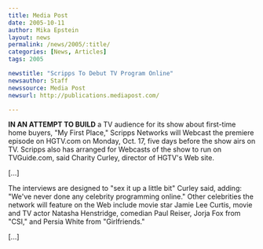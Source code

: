 ```yaml
---
title: Media Post
date: 2005-10-11
author: Mika Epstein
layout: news
permalink: /news/2005/:title/
categories: [News, Articles]
tags: 2005

newstitle: "Scripps To Debut TV Program Online"
newsauthor: Staff  
newssource: Media Post  
newsurl: http://publications.mediapost.com/  

---
```

**IN AN ATTEMPT TO BUILD** a TV audience for its show about first-time home buyers, "My First Place," Scripps Networks will Webcast the premiere episode on HGTV.com on Monday, Oct. 17, five days before the show airs on TV. Scripps also has arranged for Webcasts of the show to run on TVGuide.com, said Charity Curley, director of HGTV's Web site.

[...]

The interviews are designed to "sex it up a little bit" Curley said, adding: "We've never done any celebrity programming online." Other celebrities the network will feature on the Web include movie star Jamie Lee Curtis, movie and TV actor Natasha Henstridge, comedian Paul Reiser, Jorja Fox from "CSI," and Persia White from "Girlfriends."

[...]

